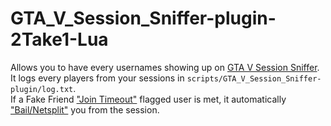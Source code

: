 # GTA_V_Session_Sniffer-plugin-2Take1-Lua
Allows you to have every usernames showing up on [GTA V Session Sniffer](https://github.com/Illegal-Services/GTA-V-Session-Sniffer).<br>
It logs every players from your sessions in `scripts/GTA_V_Session_Sniffer-plugin/log.txt`.<br>
If a Fake Friend ["Join Timeout"](https://gta.2take1.menu/features/online/join/#join-timeout) flagged user is met, it automatically ["Bail/Netsplit"](https://gta.2take1.menu/features/online/lobby/#bail-netsplit) you from the session.<br>
